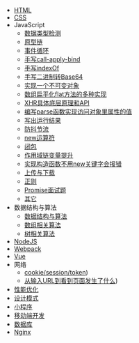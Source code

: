 <!--
 * @项目名称: monitor-resource-web
 * @文件名: filename
 * @版权保护声明: tecent.Co.Ltd
 * @内容描述: file content
 * @创建者: ppennzhou
 * @创建时间: 2020-07-13 16:25:17
 * @修订记录: 
-->
* [HTML](HTML.md)
* [CSS](CSS.md)
* JavaScript
  * [数据类型检测](javascript/数据类型检测.md)
  * [原型链](javascript/原型链.md)
  * [事件循环](javascript/事件循环.md)
  * [手写call-apply-bind](javascript/手写call-apply-bind.md)
  * [手写indexOf](javascript/手写indexOf.md)
  * [手写二进制转Base64](javascript/手写二进制转Base64.md)
  * [实现一个不可变对象](javascript/实现一个不可变对象.md)
  * [数组扁平化flat方法的多种实现](javascript/数组扁平化flat方法的多种实现.md)
  * [XHR具体底层原理和API](javascript/XHR具体底层原理和API.md)
  * [编写parse函数实现访问对象里属性的值](javascript/编写parse函数实现访问对象里属性的值.md)
  * [写出运行结果](javascript/写出运行结果.md)
  * [防抖节流](javascript/防抖节流.md)
  * [new运算符](javascript/new运算符.md)
  * [闭包](javascript/闭包.md)
  * [作用域链变量提升](javascript/作用域链变量提升.md)
  * [实现构造函数不用new关键字会报错](javascript/实现构造函数不用new关键字会报错.md)
  * [上传与下载](javascript/上传与下载.md)
  * [正则](javascript/正则.md)
  * [Promise面试题](javascript/Promise面试题.md)
  * [其它](javascript/其它.md)
* 数据结构与算法
  * [数据结构与算法](数据结构与算法/README.md)
  * [数组相关算法](数据结构与算法/数组相关算法.md)
  * [树相关算法](数据结构与算法/树相关算法.md)
* [NodeJS](NodeJS.md)
* [Webpack](Webpack.md)
* [Vue](Vue.md)
* 网络
  * [cookie/session/token](网络/cookie-session-token.md))
  * [从输入URL到看到页面发生了什么](网络/从输入URL到看到页面发生了什么.md))
* [性能优化](性能优化.md)
* [设计模式](设计模式.md)
* [小程序](小程序.md)
* [移动端开发](移动端开发.md)
* [数据库](数据库.md)
* [Nginx](Nginx.md)